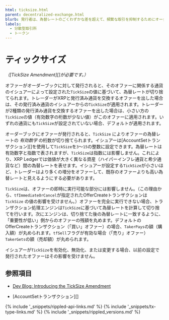 ```yaml
---
html: ticksize.html
parent: decentralized-exchange.html
blurb: 発行者は、為替レートのごくわずかな差を超えて、頻繁な取引を抑制するためにオーダーブックで通貨のカスタムチックサイズを設定することができます。
labels:
  - 分散型取引所
  - トークン
---
```

# ティックサイズ

_（[TickSize Amendment][]が必要です。）_

オファーがオーダーブックに対して発行されると、そのオファーに関係する通貨のイシュアーによって設定された`TickSize`の値に基づいて、為替レートが切り捨てられます。トレーダーがXRPと発行済み通貨を交換するオファーを出した場合は、その発行済み通貨のイシュアーからの`TickSize`が適用されます。トレーダーが2種類の発行済み通貨を交換するオファーを出した場合は、小さい方の`TickSize`の値（有効数字の桁数が少ない値）がこのオファーに適用されます。いずれの通貨にも`TickSize`が設定されていない場合、デフォルトが適用されます。

オーダーブックにオファーが発行されると、`TickSize` によりオファーの為替レートの _有効数字_ の桁数が切り捨てられます。イシュアーは[AccountSetトランザクション][]を使用して`TickSize`を`3`～`15`の整数に設定できます。為替レートは有効数字と指数で表されますが、`TickSize`は指数には影響しません。これにより、XRP Ledgerでは価値が大きく異なる資産（ハイパーインフレ通貨と希少通貨など）間の為替レートを表せます。イシュアーが設定する`TickSize`が小さいほど、トレーダーはより多くの増分をオファーして、既存のオファーよりも高い為替レートと見えるようにする必要があります。

`TickSize`は、オファーの即時に実行可能な部分には影響しません。（この理由から、`tfImmediateOrCancel`が指定されたOfferCreateトランザクションは`TickSize` の値の影響を受けません。）オファーを完全に実行できない場合、トランザクション処理エンジンは`TickSize`に基づいて為替レートを計算して切り捨てを行います。次にエンジンは、切り捨てた後の為替レートに一致するように、「重要性が低い」側からのオファーの残額を丸めます。デフォルトのOfferCreateトランザクション（「買い」オファー）の場合、`TakerPays`の額（購入額）が丸められます。`tfSell`フラグが有効な場合（「売り」オファー）`TakerGets`の額（売却額）が丸められます。

イシュアーが`TickSize`を有効化、無効化、または変更する場合、以前の設定で発行されたオファーはその影響を受けません。

## 参照項目

- [Dev Blog: Introducing the TickSize Amendment](https://ripple.com/dev-blog/ticksize-amendment-open-voting/#ticksize-amendment-overview)

- [AccountSetトランザクション][]


<!--{# common link defs #}-->
{% include '_snippets/rippled-api-links.md' %}
{% include '_snippets/tx-type-links.md' %}
{% include '_snippets/rippled_versions.md' %}
